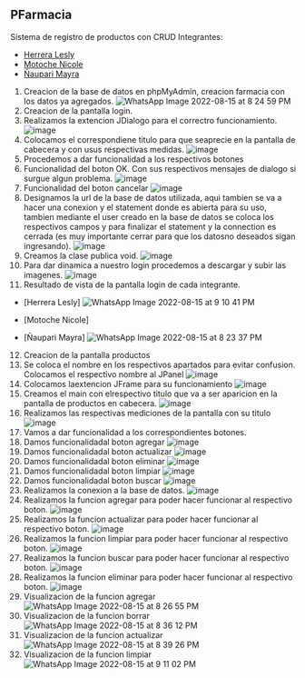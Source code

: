 ## PFarmacia
Sistema de registro de productos con CRUD
Integrantes:
 - [Herrera Lesly](https://github.com/Lesly-liseth)
 - [Motoche Nicole](https://github.com/nicolemotoche29)
 - [Ñaupari Mayra](https://github.com/maypam22)
1. Creacion de la base de datos en phpMyAdmin, creacion farmacia con los datos ya agregados.
![WhatsApp Image 2022-08-15 at 8 24 59 PM](https://user-images.githubusercontent.com/85316345/184779383-71e7562b-6c84-4881-b44a-6307af48b5e3.jpeg)
2. Creacion de la pantalla login.
3. Realizamos la extencion JDialogo para el correctro funcionamiento.
![image](https://user-images.githubusercontent.com/85316345/184779759-0ceee93d-6e89-40dc-8f17-ad9352f0ce35.png)
4. Colocamos el correspondiene titulo para que seaprecie en la pantalla de cabecera y con usus respectivas medidas.
![image](https://user-images.githubusercontent.com/85316345/184779935-80fe42d8-7c28-4472-9db8-e9301bb87d30.png)
5. Procedemos a dar funcionalidad a los respectivos botones
6. Funcionalidad del boton OK. Con sus respectivos mensajes de dialogo si surgue algun problema.
![image](https://user-images.githubusercontent.com/85316345/184780092-0e1cf140-f323-44b1-b47f-818f52528800.png)
7. Funcionalidad del boton cancelar
![image](https://user-images.githubusercontent.com/85316345/184780126-ab63813e-e8df-4fe7-a692-e25c1c5fae9f.png)
8. Designamos la url de la base de datos utilizada, aqui tambien se va a hacer una conexion y el statement donde es abierta para su uso, tambien mediante el user creado en la base de datos se coloca los respectivos campos y para finalizar el statement y la connection es cerrada (es muy importante cerrar para que los datosno deseados sigan ingresando).
![image](https://user-images.githubusercontent.com/85316345/184780372-fcf3894b-63e7-465c-b187-ee9767a39edd.png)
9. Creamos la clase publica void.
![image](https://user-images.githubusercontent.com/85316345/184780433-2659acf3-9c04-4efe-a562-f4a6159508ec.png)
10. Para dar dinamica a nuestro login procedemos a descargar y subir las imagenes.
![image](https://user-images.githubusercontent.com/85316345/184780561-a08bc854-abc3-4ce8-a635-3e050fd5456e.png)
11. Resultado de vista de la pantalla login de cada integrante.
- [Herrera Lesly]
![WhatsApp Image 2022-08-15 at 9 10 41 PM](https://user-images.githubusercontent.com/85316345/184783655-05337697-dcfb-405e-a5a8-c0e3c522e765.jpeg)
- [Motoche Nicole]

- [Ñaupari Mayra]
![WhatsApp Image 2022-08-15 at 8 23 37 PM](https://user-images.githubusercontent.com/85316345/184780614-fb227768-2f10-4824-b2f6-807d753e3581.jpeg)
12. Creacion de la pantalla productos
13. Se coloca el nombre en los respectivos apartados para evitar confusion. Colocamos el respectivo nombre al JPanel
![image](https://user-images.githubusercontent.com/85316345/184781179-3661d0ef-5c2b-40c3-bfb2-6c21ac57aab1.png)
14. Colocamos laextencion JFrame para su funcionamiento
![image](https://user-images.githubusercontent.com/85316345/184781347-15edd5f8-8000-42de-b23c-23501e222894.png)
15. Creamos el main con elrespectivo titulo que va a ser aparicion en la pantalla de productos en cabecera.
![image](https://user-images.githubusercontent.com/85316345/184781408-3aeca4ab-bf03-4c36-b307-8c2e83b0e34c.png)
16. Realizamos las respectivas mediciones de la pantalla con su titulo
![image](https://user-images.githubusercontent.com/85316345/184781476-c6f50e11-e447-4906-a872-97aa5229d50a.png)
17. Vamos a dar funcionalidad a los correspondientes botones.
18. Damos funcionalidadal boton agregar 
![image](https://user-images.githubusercontent.com/85316345/184781588-7ac35511-f9e6-4cdd-b076-003d0625571d.png)
19. Damos funcionalidadal boton actualizar
![image](https://user-images.githubusercontent.com/85316345/184781823-65b238f9-4e28-4544-927c-5f65997fcd7b.png)
20. Damos funcionalidadal boton eliminar
![image](https://user-images.githubusercontent.com/85316345/184781785-90e6e2c6-99ea-4906-9620-d0749edfc36a.png)
21. Damos funcionalidadal boton limpiar
![image](https://user-images.githubusercontent.com/85316345/184781756-eb712a6c-7131-49f8-9156-9a73647d1a4b.png)
22. Damos funcionalidadal boton buscar
![image](https://user-images.githubusercontent.com/85316345/184781733-5a9af357-11e0-4dcc-bc57-482785773b26.png)
23. Realizamos la conexion a la base de datos.
![image](https://user-images.githubusercontent.com/85316345/184782477-f951e163-4d91-4f72-ab59-9833ac71c222.png)
24. Realizamos la funcion agregar para poder hacer funcionar al respectivo boton.
![image](https://user-images.githubusercontent.com/85316345/184782580-f979d918-a239-47f2-a513-22c3bb329e2e.png)
25. Realizamos la funcion actualizar para poder hacer funcionar al respectivo boton.
![image](https://user-images.githubusercontent.com/85316345/184782617-837e5f78-8688-496e-9308-f4a35bbb4d3f.png)
26. Realizamos la funcion limpiar para poder hacer funcionar al respectivo boton.
![image](https://user-images.githubusercontent.com/85316345/184782698-3e841df9-8f74-41e0-97f9-ea8b41d54105.png)
27. Realizamos la funcion buscar para poder hacer funcionar al respectivo boton.
![image](https://user-images.githubusercontent.com/85316345/184782809-a68eec1e-947b-4208-a0f2-994bd32842b2.png)
28. Realizamos la funcion eliminar para poder hacer funcionar al respectivo boton.
![image](https://user-images.githubusercontent.com/85316345/184782763-6f3d9ea1-01ab-4dbb-9395-00005d920b52.png)
29. Visualizacion de la funcion agregar
![WhatsApp Image 2022-08-15 at 8 26 55 PM](https://user-images.githubusercontent.com/85316345/184781938-1b8290a3-a564-4770-953b-83a718388b71.jpeg)
30. Visualizacion de la funcion borrar
![WhatsApp Image 2022-08-15 at 8 36 12 PM](https://user-images.githubusercontent.com/85316345/184782039-e0de0c2e-5d8a-4d10-a890-42752bb3d052.jpeg)
31. Visualizacion de la funcion actualizar
![WhatsApp Image 2022-08-15 at 8 39 26 PM](https://user-images.githubusercontent.com/85316345/184782099-d5b343cc-037f-49b4-b883-7af8458469d6.jpeg)
32. Visualizacion de la funcion limpiar
![WhatsApp Image 2022-08-15 at 9 11 02 PM](https://user-images.githubusercontent.com/85316345/184783923-c7561766-1c2a-49a9-bbee-6e483e68e2c8.jpeg)

